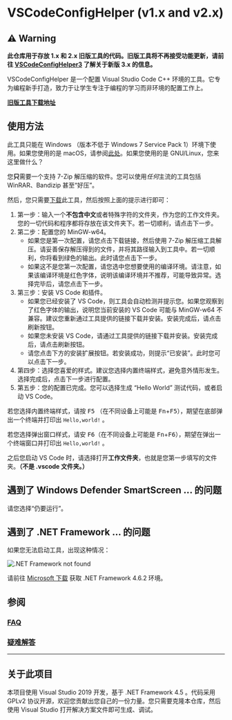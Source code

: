 # VSCodeConfigHelper (v1.x and v2.x)

## ⚠️ Warning

**此仓库用于存放 1.x 和 2.x 旧版工具的代码。旧版工具将不再接受功能更新，请前往 [VSCodeConfigHelper3](https://github.com/Guyutongxue/VSCodeConfigHelper3) 了解关于新版 3.x 的信息。**

VSCodeConfigHelper 是一个配置 Visual Studio Code C++ 环境的工具。它专为编程新手打造，致力于让学生专注于编程的学习而非环境的配置工作上。

**[旧版工具下载地址](https://github.com/Guyutongxue/VSCodeConfigHelper/releases)**

## 使用方法

此工具只能在 Windows （版本不低于 Windows 7 Service Pack 1）环境下使用。如果您使用的是 macOS，请参阅[此处](VS_Code_in_Mac.md)。如果您使用的是 GNU/Linux，您来这里做什么？

您**只**需要一个支持 7-Zip 解压缩的软件。您可以使用*任何*主流的工具包括 WinRAR、Bandizip 甚至“好压”。

然后，您只需要[下载](https://github.com/Guyutongxue/VSCodeConfigHelper/releases)此工具，然后按照上面的提示进行即可：

1. 第一步：输入一个**不包含中文**或者特殊字符的文件夹，作为您的工作文件夹。您的一切代码和程序都将存放在该文件夹下。若一切顺利，请点击下一步。
2. 第二步：配置您的 MinGW-w64。
   - 如果您是第一次配置，请您点击下载链接，然后使用 7-Zip 解压缩工具解压。请妥善保存解压得到的文件，并将其路径输入到工具中。若一切顺利，你将看到绿色的输出。此时请您点击下一步。
   - 如果这不是您第一次配置，请您选中您想要使用的编译环境。请注意，如果该编译环境是红色字体，说明该编译环境并不推荐，可能导致异常。选择完毕后，请您点击下一步。
3. 第三步：安装 VS Code 和插件。
   - 如果您已经安装了 VS Code，则工具会自动检测并提示您。如果您观察到了红色字体的输出，说明您当前安装的 VS Code 可能与 MinGW-w64 不兼容。建议您重新通过工具提供的链接下载并安装。安装完成后，请点击刷新按钮。
   - 如果您未安装 VS Code，请通过工具提供的链接下载并安装。安装完成后，请点击刷新按钮。
   - 请您点击下方的安装扩展按钮。若安装成功，则提示“已安装”。此时您可以点击下一步。
4. 第四步：选择您喜爱的样式。建议您选择内置终端样式，避免意外情形发生。选择完成后，点击下一步进行配置。
5. 第五步：您的配置已完成。您可以选择生成 “Hello World” 测试代码，或者启动 VS Code。

若您选择内置终端样式，请按 <kbd>F5</kbd> （在不同设备上可能是 <kbd>Fn</kbd>+<kbd>F5</kbd>），期望在底部弹出一个终端并打印出 `Hello,world!` 。

若您选择弹出窗口样式，请安 <kbd>F6</kbd>（在不同设备上可能是 <kbd>Fn</kbd>+<kbd>F6</kbd>），期望在弹出一个终端窗口并打印出 `Hello,world!` 。

之后您启动 VS Code 时，请选择打开**工作文件夹**，也就是您第一步填写的文件夹。**（不是 .vscode 文件夹。）**

## 遇到了 Windows Defender SmartScreen ... 的问题

请您选择“仍要运行”。

## 遇到了 .NET Framework ... 的问题

如果您无法启动工具，出现这种情况：

![.NET Framework not found](https://s2.ax1x.com/2020/01/14/lqbwOU.jpg)

请前往 [Microsoft 下载](https://www.microsoft.com/zh-CN/download/details.aspx?id=53344) 获取 .NET Framework 4.6.2 环境。

## 参阅

### [FAQ](FAQ.md)

### [疑难解答](TroubleShooting.md)

-----

## 关于此项目

本项目使用 Visual Studio 2019 开发，基于 .NET Framework 4.5 。代码采用 GPLv2 协议开源，欢迎您贡献出您自己的一份力量。您只需要克隆本仓库，然后使用 Visual Studio 打开解决方案文件即可生成、调试。
